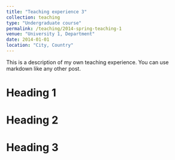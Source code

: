 ```yaml
---
title: "Teaching experience 3"
collection: teaching
type: "Undergraduate course"
permalink: /teaching/2014-spring-teaching-1
venue: "University 1, Department"
date: 2014-01-01
location: "City, Country"
---
```


This is a description of my own teaching experience. You can use markdown like any other post.

Heading 1
======

Heading 2
======

Heading 3
======
